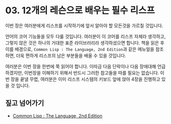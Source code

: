 # 03. 12개의 레슨으로 배우는 필수 리스프


 이번 장은 여러분에게 리스프를 시작하기에 앞서 알아야 할 모든것을 가르칠 것입니다.
 
  언어의 코어 기능들을 모두 다룰 것입니다. 여러분이 이 코어를 리스프 자체라 생각하고, 그렇지 않은 것은 하나의 거대한 표준 라이브러리라 생각하셨으면 합니다. 책을 읽은 후 이를 배경으로, `Common Lisp : The Language, 2nd Edition`과 같은 메뉴얼을 참조하면, 더욱 편하게 리스프의 남은 부분들을 배울 수 있을 것입니다.

 여러분은 이번 장을 한번에 쭉 읽어야 합니다. 이따금 다음 단락이나 다음 장에대해 언급하겠지만, 이번장을 이해하기 위해서 반드시 그러한 참고들을 따를 필요는 없습니다. 이번 장을 끝낼 무렵, 여러분은 이미 리스프 시스템의 키보드 앞에 앉아 4장을 진행하고 있을 것 입니다.

## 짚고 넘어가기

- [Common Lisp : The Language, 2nd Edition](https://www.cs.cmu.edu/Groups/AI/html/cltl/cltl2.html)